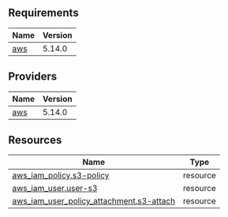 <!-- BEGIN_TF_DOCS -->
## Requirements

| Name | Version |
|------|---------|
| <a name="requirement_aws"></a> [aws](#requirement\_aws) | 5.14.0 |

## Providers

| Name | Version |
|------|---------|
| <a name="provider_aws"></a> [aws](#provider\_aws) | 5.14.0 |

## Resources

| Name | Type |
|------|------|
| [aws_iam_policy.s3-policy](https://registry.terraform.io/providers/hashicorp/aws/5.14.0/docs/resources/iam_policy) | resource |
| [aws_iam_user.user-s3](https://registry.terraform.io/providers/hashicorp/aws/5.14.0/docs/resources/iam_user) | resource |
| [aws_iam_user_policy_attachment.s3-attach](https://registry.terraform.io/providers/hashicorp/aws/5.14.0/docs/resources/iam_user_policy_attachment) | resource |

<!-- END_TF_DOCS -->